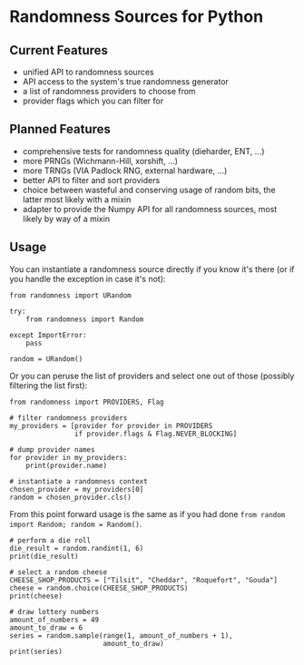 Randomness Sources for Python
=============================


Current Features
----------------

* unified API to randomness sources
* API access to the system's true randomness generator
* a list of randomness providers to choose from
* provider flags which you can filter for


Planned Features
----------------

* comprehensive tests for randomness quality (dieharder, ENT, ...)
* more PRNGs (Wichmann-Hill, xorshift, ...)
* more TRNGs (VIA Padlock RNG, external hardware, ...)
* better API to filter and sort providers
* choice between wasteful and conserving usage of random bits,
  the latter most likely with a mixin
* adapter to provide the Numpy API for all randomness sources,
  most likely by way of a mixin


Usage
-----

You can instantiate a randomness source directly if you know it's there
(or if you handle the exception in case it's not):

```python3
from randomness import URandom

try:
    from randomness import Random

except ImportError:
    pass

random = URandom()
```

Or you can peruse the list of providers and select one out of those
(possibly filtering the list first):

```python3
from randomness import PROVIDERS, Flag

# filter randomness providers
my_providers = [provider for provider in PROVIDERS
                if provider.flags & Flag.NEVER_BLOCKING]

# dump provider names
for provider in my_providers:
    print(provider.name)

# instantiate a randomness context
chosen_provider = my_providers[0]
random = chosen_provider.cls()
```

From this point forward usage is the same as if you had done
`from random import Random; random = Random()`.

```python3
# perform a die roll
die_result = random.randint(1, 6)
print(die_result)

# select a random cheese
CHEESE_SHOP_PRODUCTS = ["Tilsit", "Cheddar", "Roquefort", "Gouda"]
cheese = random.choice(CHEESE_SHOP_PRODUCTS)
print(cheese)

# draw lottery numbers
amount_of_numbers = 49
amount_to_draw = 6
series = random.sample(range(1, amount_of_numbers + 1),
                       amount_to_draw)
print(series)
```
